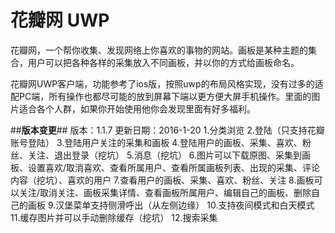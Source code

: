 # 花瓣网 UWP
花瓣网，一个帮你收集、发现网络上你喜欢的事物的网站。画板是某种主题的集合，用户可以把各种各样的采集放入不同画板，并以你的方式给画板命名。

花瓣网UWP客户端，功能参考了ios版，按照uwp的布局风格实现，没有过多的适配PC端，所有操作也都尽可能的放到屏幕下端以更方便大屏手机操作。里面的图片适合各个人群，如果你开始使用他你会发现里面有好多福利。

##**版本变更**##
版本：1.1.7
更新日期：2016-1-20
1.分类浏览
2.登陆（只支持花瓣账号登陆）
3.登陆用户关注的采集和画板
4.登陆用户的画板、采集、喜欢、粉丝、关注、退出登录（挖坑）
5.消息（挖坑）
6.图片可以下载原图、采集到画板、设置喜欢/取消喜欢、查看所属用户、查看所属画板列表、出现的采集、评论内容（挖坑）、喜欢的用户
7.查看用户的画板、采集、喜欢、粉丝、关注
8.画板可以关注/取消关注、画板采集详情、查看画板所属用户、编辑自己的画板、删除自己的画板
9.汉堡菜单支持侧滑呼出（从左侧边缘）
10.支持夜间模式和白天模式
11.缓存图片并可以手动删除缓存（挖坑）
12.搜索采集
